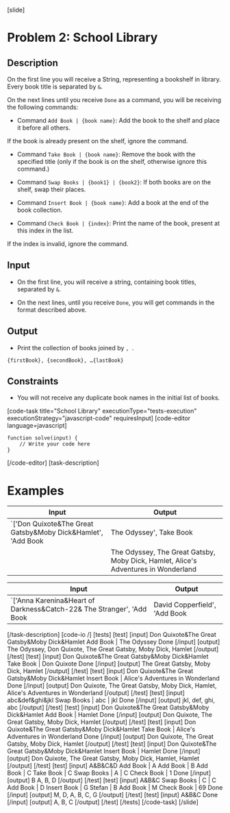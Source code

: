 [slide]
# Problem 2: School Library
## Description

On the first line you will receive a String, representing a bookshelf in library. Every book title is separated by `&`.

On the next lines until you receive `Done` as a command, you will be receiving the following commands:

* Command `Add Book | {book name}`: Add the book to the shelf and place it before all others.

If the book is already present on the shelf, ignore the command.

* Command `Take Book | {book name}`: Remove the book with the specified title (only if the book is on the shelf, otherwise ignore this command.)

* Command `Swap Books | {book1} | {book2}`: If both books are on the shelf, swap their places.

* Command `Insert Book | {book name}`: Add a book at the end of the book collection. 

* Command `Check Book | {index}`: Print the name of the book, present at this index in the list.

If the index is invalid, ignore the command.


## Input

* On the first line, you will receive a string, containing book titles, separated by `&`.

* On the next lines, until you receive `Done`, you will get commands in the format described above.


## Output

* Print the collection of books joined by  `, `.

`{firstBook}, {secondBook}, …{lastBook}`

## Constraints

* You will not receive any duplicate book names in the initial list of books.

[code-task title="School Library" executionType="tests-execution" executionStrategy="javascript-code" requiresInput]
[code-editor language=javascript]
```
function solve(input) {
	// Write your code here
}
```
[/code-editor]
[task-description]

# Examples
| **Input** | **Output** |
| --- | --- |
|`['Don Quixote&The Great Gatsby&Moby Dick&Hamlet', 'Add Book | The Odyssey', Take Book | Don Quixote', 'Insert Book | Alice's Adventures in Wonderland', 'Check Book | 3', 'Done' ]`|Hamlet |
||The Odyssey, The Great Gatsby, Moby Dick, Hamlet, Alice's Adventures in Wonderland|


| **Input** | **Output** |
| --- | --- |
|`['Anna Karenina&Heart of Darkness&Catch-22& The Stranger', 'Add Book | David Copperfield', 'Add Book | One Thousand and One Nights', 'Swap Books | One Thousand and One Nights | Catch-22', 'Take Book | David Copperfield', 'Insert Book | The Stories of Anton Chekhov', 'Check Book | 17', 'Done']`|Catch-22, Anna Karenina, Heart of Darkness, One Thousand and One Nights,  The Stranger, The Stories of Anton Chekhov |

[/task-description]
[code-io /]
[tests]
[test]
[input]
Don Quixote\&The Great Gatsby\&Moby Dick\&Hamlet
Add Book \| The Odyssey
Done
[/input]
[output]
The Odyssey, Don Quixote, The Great Gatsby, Moby Dick, Hamlet
[/output]
[/test]
[test]
[input]
Don Quixote\&The Great Gatsby\&Moby Dick\&Hamlet
Take Book \| Don Quixote
Done
[/input]
[output]
The Great Gatsby, Moby Dick, Hamlet
[/output]
[/test]
[test]
[input]
Don Quixote\&The Great Gatsby\&Moby Dick\&Hamlet
Insert Book \| Alice's Adventures in Wonderland
Done
[/input]
[output]
Don Quixote, The Great Gatsby, Moby Dick, Hamlet, Alice's Adventures in Wonderland
[/output]
[/test]
[test]
[input]
abc\&def\&ghi\&jkl
Swap Books \| abc \| jkl
Done
[/input]
[output]
jkl, def, ghi, abc
[/output]
[/test]
[test]
[input]
Don Quixote\&The Great Gatsby\&Moby Dick\&Hamlet
Add Book \| Hamlet
Done
[/input]
[output]
Don Quixote, The Great Gatsby, Moby Dick, Hamlet
[/output]
[/test]
[test]
[input]
Don Quixote\&The Great Gatsby\&Moby Dick\&Hamlet
Take Book \| Alice's Adventures in Wonderland
Done
[/input]
[output]
Don Quixote, The Great Gatsby, Moby Dick, Hamlet
[/output]
[/test]
[test]
[input]
Don Quixote\&The Great Gatsby\&Moby Dick\&Hamlet
Insert Book \| Hamlet
Done
[/input]
[output]
Don Quixote, The Great Gatsby, Moby Dick, Hamlet, Hamlet
[/output]
[/test]
[test]
[input]
A\&B\&C\&D
Add Book \| A
Add Book \| B
Add Book \| C
Take Book | C
Swap Books \| A \| C
Check Book \| 1
Done
[/input]
[output]
B
A, B, D
[/output]
[/test]
[test]
[input]
A\&B\&C
Swap Books \| C \| C
Add Book \| D
Insert Book \| G
Stefan \| B
Add Book \| M
Check Book \| 69
Done
[/input]
[output]
M, D, A, B, C, G
[/output]
[/test]
[test]
[input]
A\&B\&C
Done
[/input]
[output]
A, B, C
[/output]
[/test]
[/tests]
[/code-task]
[/slide]